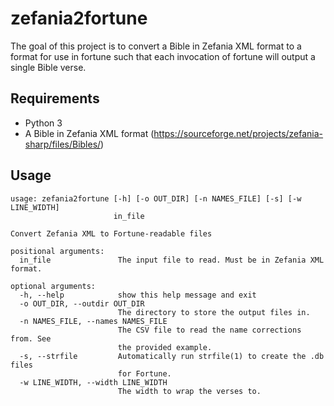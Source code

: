 # zefania2fortune

The goal of this project is to convert a Bible in Zefania XML format 
to a format for use in fortune such that each invocation of fortune will
output a single Bible verse.

## Requirements

- Python 3
- A Bible in Zefania XML format (https://sourceforge.net/projects/zefania-sharp/files/Bibles/)

## Usage
```
usage: zefania2fortune [-h] [-o OUT_DIR] [-n NAMES_FILE] [-s] [-w LINE_WIDTH]
                       in_file

Convert Zefania XML to Fortune-readable files

positional arguments:
  in_file               The input file to read. Must be in Zefania XML format.

optional arguments:
  -h, --help            show this help message and exit
  -o OUT_DIR, --outdir OUT_DIR
                        The directory to store the output files in.
  -n NAMES_FILE, --names NAMES_FILE
                        The CSV file to read the name corrections from. See
                        the provided example.
  -s, --strfile         Automatically run strfile(1) to create the .db files
                        for Fortune.
  -w LINE_WIDTH, --width LINE_WIDTH
                        The width to wrap the verses to.
```
